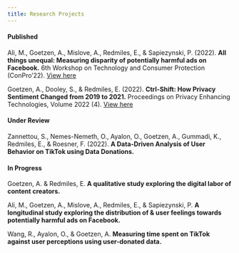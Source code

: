 ```yaml
---
title: Research Projects
---
```


#### Published
 
Ali, M., Goetzen, A., Mislove, A., Redmiles, E., & Sapiezynski, P. (2022). **All things unequal: Measuring disparity of potentially harmful ads on Facebook.** 6th Workshop on Technology and Consumer Protection (ConPro’22). [View here](ieee-security.org/TC/SPW2022/ConPro/papers/ali-conpro22.pdf)

Goetzen, A., Dooley, S., & Redmiles, E. (2022). **Ctrl-Shift: How Privacy Sentiment Changed from 2019 to 2021.** Proceedings on Privacy Enhancing Technologies, Volume 2022 (4). [View here](doi.org/10.56553/popets-2022-0118)

#### Under Review
 
Zannettou, S., Nemes-Nemeth, O., Ayalon, O., Goetzen, A., Gummadi, K., Redmiles, E., & Roesner, F. (2022). **A Data-Driven Analysis of User Behavior on TikTok using Data Donations.**

#### In Progress

Goetzen, A. & Redmiles, E. **A qualitative study exploring the digital labor of content creators.**

Ali, M., Goetzen, A., Mislove, A., Redmiles, E., & Sapiezynski, P. **A  longitudinal study exploring the distribution of & user feelings towards potentially harmful ads on Facebook.**

Wang, R., Ayalon, O., & Goetzen, A. **Measuring time spent on TikTok against user perceptions using user-donated data.**
